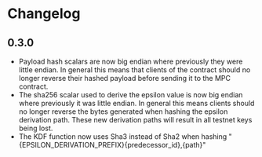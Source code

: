 # Changelog

## 0.3.0

- Payload hash scalars are now big endian where previously they were little endian. In general this means that clients of the contract should no longer reverse their hashed payload before sending it to the MPC contract.
- The sha256 scalar used to derive the epsilon value is now big endian where previously it was little endian. In general this means clients should no longer reverse the bytes generated when hashing the epsilon derivation path. These new derivation paths will result in all testnet keys being lost.
- The KDF function now uses Sha3 instead of Sha2 when hashing "{EPSILON_DERIVATION_PREFIX}{predecessor_id},{path}"

